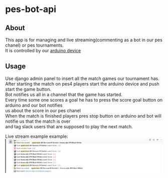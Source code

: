 # pes-bot-api

## About

This app is for managing and live streaming(commenting as a bot in our pes chanel) or pes tournaments.<br>
It is controlled by our [arduino device](https://github.com/doboj-labs/pes-arduino)

## Usage
Use django admin panel to insert all the match games our tournament has.<br>
After starting the match on pes4 players start the arduino device and push start the game button.<br>
Bot notifies us all in a channel that the game has started.<br>
Every time some one scores a goal he has to press the score goal button on arduino and our bot notifies<br>
us about the score in our pes chanel<br>
When the match is finished players pres stop button on arduino and bot will notifie us that the match is over<br>
and tag slack users that are supposed to play the next match.

Live stream example example:
![Live stream example](/static/comment_example.png)

